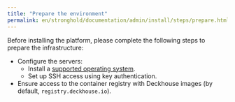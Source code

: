 ```yaml
---
title: "Prepare the environment"
permalink: en/stronghold/documentation/admin/install/steps/prepare.html
---
```


Before installing the platform, please complete the following steps to prepare the infrastructure:

- Configure the servers:
  - Install a [supported operating system](../../../about/requirements.html#supported-os).
  - Set up SSH access using key authentication.
- Ensure access to the container registry with Deckhouse images (by default, `registry.deckhouse.io`).
